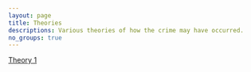 ```yaml
---
layout: page
title: Theories
descriptions: Various theories of how the crime may have occurred.
no_groups: true
---
```


[Theory 1][theory-1]

[theory-1]: /theories/theory-1.md

